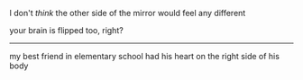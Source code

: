 I don't *think* the other side of the mirror would feel any different

your brain is flipped too, right?

---

my best friend in elementary school had his heart on the right side of his body
